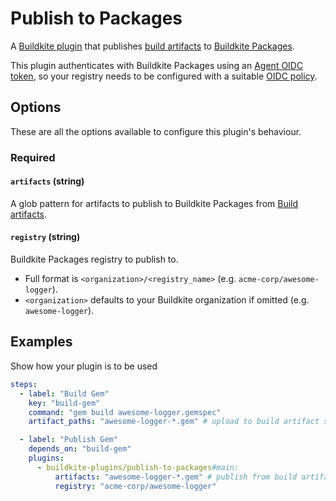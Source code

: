 # Publish to Packages

A [Buildkite plugin](https://buildkite.com/docs/agent/v3/plugins) that publishes [build artifacts](https://buildkite.com/docs/pipelines/artifacts) to [Buildkite Packages](https://buildkite.com/packages).

This plugin authenticates with Buildkite Packages using an [Agent OIDC token](https://buildkite.com/docs/agent/v3/cli-oidc), so your registry needs to be configured with a suitable [OIDC policy](https://buildkite.com/docs/packages/security/oidc#define-an-oidc-policy-for-a-registry).

## Options

These are all the options available to configure this plugin's behaviour.

### Required

#### `artifacts` (string)

A glob pattern for artifacts to publish to Buildkite Packages from [Build artifacts](https://buildkite.com/docs/pipelines/artifacts).

#### `registry` (string)

Buildkite Packages registry to publish to.

- Full format is `<organization>/<registry_name>` (e.g. `acme-corp/awesome-logger`).
- `<organization>` defaults to your Buildkite organization if omitted (e.g. `awesome-logger`).

## Examples

Show how your plugin is to be used

```yaml
steps:
  - label: "Build Gem"
    key: "build-gem"
    command: "gem build awesome-logger.gemspec"
    artifact_paths: "awesome-logger-*.gem" # upload to build artifact storage

  - label: "Publish Gem"
    depends_on: "build-gem"
    plugins:
      - buildkite-plugins/publish-to-packages#main:
          artifacts: "awesome-logger-*.gem" # publish from build artifact storage
          registry: "acme-corp/awesome-logger"
```

